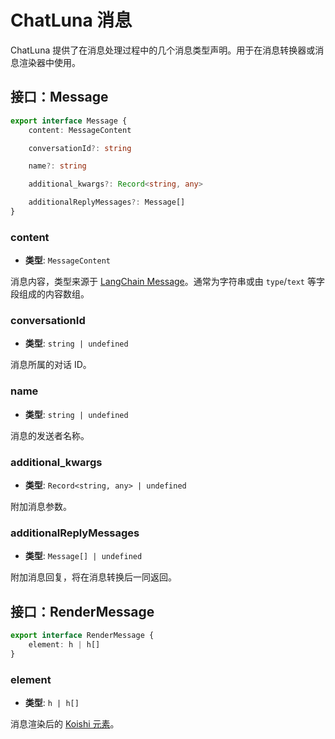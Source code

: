 # ChatLuna 消息

ChatLuna 提供了在消息处理过程中的几个消息类型声明。用于在消息转换器或消息渲染器中使用。

## 接口：Message

```typescript
export interface Message {
    content: MessageContent

    conversationId?: string

    name?: string

    additional_kwargs?: Record<string, any>

    additionalReplyMessages?: Message[]
}

```

### content

- **类型**: `MessageContent`

消息内容，类型来源于 [LangChain Message](https://api.python.langchain.com/en/latest/schema/langchain_core.messages.base.BaseMessage.html)。通常为字符串或由 `type`/`text` 等字段组成的内容数组。

### conversationId

- **类型**: `string | undefined`

消息所属的对话 ID。

### name

- **类型**: `string | undefined`

消息的发送者名称。

### additional_kwargs

- **类型**: `Record<string, any> | undefined`

附加消息参数。

### additionalReplyMessages

- **类型**: `Message[] | undefined`

附加消息回复，将在消息转换后一同返回。

## 接口：RenderMessage

```typescript
export interface RenderMessage {
    element: h | h[]
}
```

### element

- **类型**: `h | h[]`

消息渲染后的 [Koishi 元素](https://koishi.chat/zh-CN/api/message/elements.html)。
